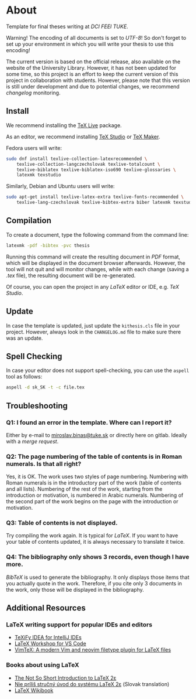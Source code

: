 # About

Template for final theses writing at _DCI FEEI TUKE_. 

Warning! The encoding of all documents is set to _UTF-8_! So don't forget to set up your environment in which you will write your thesis to use this encoding!

The current version is based on the official release, also available on the website of the University Library. However, it has not been updated for some time, so this project is an effort to keep the current version of this project in collaboration with students. However, please note that this version is still under development and due to potential changes, we recommend _changelog_ monitoring.

## Install

We recommend installing the [TeX Live](https://www.tug.org/texlive/) package.

As an editor, we recommend installing [TeX Studio](http://www.texstudio.org/) or [TeX Maker](http://www.xm1math.net/texmaker/).

Fedora users will write: 

```bash
sudo dnf install texlive-collection-latexrecommended \
    texlive-collection-langczechslovak texlive-totalcount \
    texlive-biblatex texlive-biblatex-iso690 texlive-glossaries \
    latexmk texstudio
```

Similarly, Debian and Ubuntu users will write:

```bash
sudo apt-get install texlive-latex-extra texlive-fonts-recommended \
    texlive-lang-czechslovak texlive-bibtex-extra biber latexmk texstudio
```

## Compilation

To create a document, type the following command from the command line:

```bash
latexmk -pdf -bibtex -pvc thesis
```

Running this command will create the resulting document in _PDF_ format, which will be displayed in the document browser afterwards. However, the tool will not quit and will monitor changes, while with each change (saving a _.tex_ file), the resulting document will be re-generated.

Of course, you can open the project in any _LaTeX_ editor or IDE, e.g. _TeX Studio_.


## Update

In case the template is updated, just update the `kithesis.cls` file in your project. However, always look in the `CHANGELOG.md` file to make sure there was an update. 


## Spell Checking

In case your editor does not support spell-checking, you can use the `aspell` tool as follows: 

```bash
aspell -d sk_SK -t -c file.tex
```


## Troubleshooting

### Q1: I found an error in the template. Where can I report it? 

Either by e-mail to miroslav.binas@tuke.sk or directly here on gitlab. Ideally with a _merge request_. 


### Q2: The page numbering of the table of contents is in Roman numerals. Is that all right? 

Yes, it is OK. The work uses two styles of page numbering. Numbering with Roman numerals is in the introductory part of the work (table of contents and all lists). Numbering of the rest of the work, starting from the introduction or motivation, is numbered in Arabic numerals. Numbering of the second part of the work begins on the page with the introduction or motivation.


### Q3: Table of contents is not displayed.

Try compiling the work again. It is typical for _LaTeX_. If you want to have your table of contents updated, it is always necessary to translate it twice. 


### Q4: The bibliography only shows 3 records, even though I have more.

_BibTeX_ is used to generate the bibliography. It only displays those items that you actually quote in the work. Therefore, if you cite only 3 documents in the work, only those will be displayed in the bibliography. 


## Additional Resources

### LaTeX writing support for popular IDEs and editors

* [TeXiFy IDEA for IntelliJ IDEs](https://plugins.jetbrains.com/plugin/9473-texify-idea)
* [LaTeX Workshop for VS Code](https://marketplace.visualstudio.com/items?itemName=James-Yu.latex-workshop)
* [VimTeX: A modern Vim and neovim filetype plugin for LaTeX files](https://github.com/lervag/vimtex)

### Books about using LaTeX

* [The Not So Short Introduction to LaTeX 2ε](http://tug.ctan.org/tex-archive/info/lshort/english/lshort.pdf)
* [Nie príliš stručný úvod do systému LaTeX 2ε](http://people.tuke.sk/jan.busa/kega/latex/latex_uvod.pdf) (Slovak translation)
* [LaTeX Wikibook](https://en.wikibooks.org/wiki/LaTeX)

